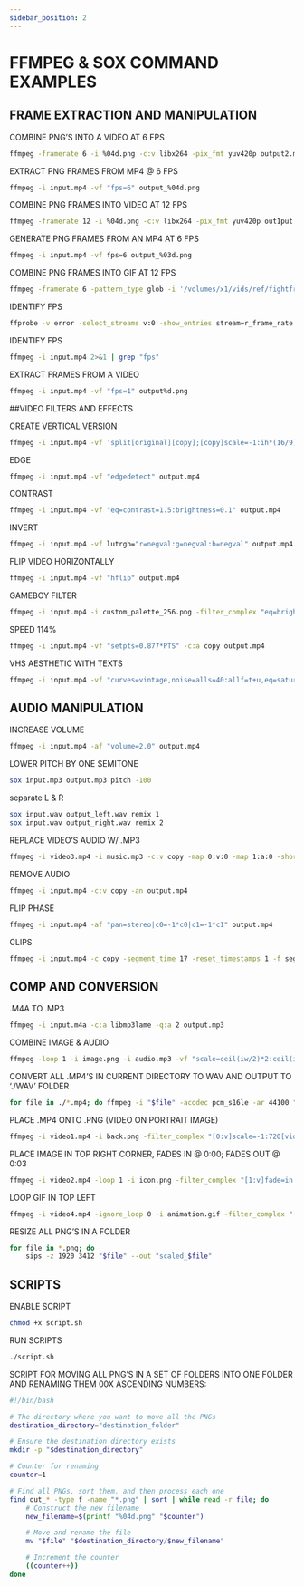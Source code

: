 ```yaml
---
sidebar_position: 2
---
```


# FFMPEG & SOX COMMAND EXAMPLES


## FRAME EXTRACTION AND MANIPULATION
COMBINE PNG’S INTO A VIDEO AT 6 FPS
```bash
ffmpeg -framerate 6 -i %04d.png -c:v libx264 -pix_fmt yuv420p output2.mp4
```

EXTRACT PNG FRAMES FROM MP4 @ 6 FPS
```bash
ffmpeg -i input.mp4 -vf "fps=6" output_%04d.png
```

COMBINE PNG FRAMES INTO VIDEO AT 12 FPS
```bash
ffmpeg -framerate 12 -i %04d.png -c:v libx264 -pix_fmt yuv420p out1put.mp4
```
GENERATE PNG FRAMES FROM AN MP4 AT 6 FPS
```bash
ffmpeg -i input.mp4 -vf fps=6 output_%03d.png
```
COMBINE PNG FRAMES INTO GIF AT 12 FPS
```bash
ffmpeg -framerate 6 -pattern_type glob -i '/volumes/x1/vids/ref/fightframes/*.png' -preset best -crf 0 output.gif
```
IDENTIFY FPS
```bash
ffprobe -v error -select_streams v:0 -show_entries stream=r_frame_rate -of default=noprint_wrappers=1:nokey=1 input.mp4
```
IDENTIFY FPS
```bash
ffmpeg -i input.mp4 2>&1 | grep "fps"
```
EXTRACT FRAMES FROM A VIDEO
```bash
ffmpeg -i input.mp4 -vf "fps=1" output%d.png
```
##VIDEO FILTERS AND EFFECTS

CREATE VERTICAL VERSION
```bash
ffmpeg -i input.mp4 -vf 'split[original][copy];[copy]scale=-1:ih*(16/9)*(16/9),crop=w=ih*9/16,gblur=sigma=20[blurred];[blurred][original]overlay=(main_w-overlay_w)/2:(main_h-overlay_h)/2' output.mp4
```
EDGE
```bash
ffmpeg -i input.mp4 -vf "edgedetect" output.mp4
```
CONTRAST
```bash
ffmpeg -i input.mp4 -vf "eq=contrast=1.5:brightness=0.1" output.mp4
```
INVERT
```bash
ffmpeg -i input.mp4 -vf lutrgb="r=negval:g=negval:b=negval" output.mp4
```
FLIP VIDEO HORIZONTALLY
```bash
ffmpeg -i input.mp4 -vf "hflip" output.mp4
```
GAMEBOY FILTER
```bash
ffmpeg -i input.mp4 -i custom_palette_256.png -filter_complex "eq=brightness=0.1:contrast=2:saturation=0,format=gray,unsharp=5:5:1.0,format=gbrp,paletteuse=dither=none" output.mp4
```
SPEED 114%
```bash
ffmpeg -i input.mp4 -vf "setpts=0.877*PTS" -c:a copy output.mp4
```
VHS AESTHETIC WITH TEXTS
```bash
ffmpeg -i input.mp4 -vf "curves=vintage,noise=alls=40:allf=t+u,eq=saturation=1.5:contrast=1.2,drawtext=text='textfile.txt':x=10:y=10:fontsize=24:fontcolor=white@0.6,drawtext=text='151121 01:19':x=10:y=h-40:fontsize=18:fontcolor=white@0.6,drawtext=text='TEXT':x=w-160:y=h-40:fontsize=18:fontcolor=white@0.6,drawbox=x=0:y=ih-1:w=iw:h=1:color=black@0.6,drawbox=x=iw-1:y=0:w=1:h=ih:color=black@0.6" -c:v libx264 -crf 18 -c:a aac -strict experimental output.mp4
```
## AUDIO MANIPULATION

INCREASE VOLUME
```bash
ffmpeg -i input.mp4 -af "volume=2.0" output.mp4
```
LOWER PITCH BY ONE SEMITONE
```bash
sox input.mp3 output.mp3 pitch -100
```
separate L & R
```bash
sox input.wav output_left.wav remix 1
sox input.wav output_right.wav remix 2
```
REPLACE VIDEO’S AUDIO W/ .MP3
```bash
ffmpeg -i video3.mp4 -i music.mp3 -c:v copy -map 0:v:0 -map 1:a:0 -shortest video4.mp4
```
REMOVE AUDIO
```bash
ffmpeg -i input.mp4 -c:v copy -an output.mp4
```
FLIP PHASE
```bash
ffmpeg -i input.mp4 -af "pan=stereo|c0=-1*c0|c1=-1*c1" output.mp4
```
CLIPS
```bash
ffmpeg -i input.mp4 -c copy -segment_time 17 -reset_timestamps 1 -f segment output%d.mp4
```
## COMP AND CONVERSION

.M4A TO .MP3
```bash
ffmpeg -i input.m4a -c:a libmp3lame -q:a 2 output.mp3
```
COMBINE IMAGE & AUDIO
```bash
ffmpeg -loop 1 -i image.png -i audio.mp3 -vf "scale=ceil(iw/2)*2:ceil(ih/2)*2" -c:v libx264 -tune stillimage -c:a aac -b:a 192k -pix_fmt yuv420p -shortest output.mp4
```
CONVERT ALL .MP4’S IN CURRENT DIRECTORY TO WAV AND OUTPUT TO ‘./WAV’ FOLDER
```bash
for file in ./*.mp4; do ffmpeg -i "$file" -acodec pcm_s16le -ar 44100 "./wav/$(basename "$file" .mp4).wav"; done
```
PLACE .MP4 ONTO .PNG (VIDEO ON PORTRAIT IMAGE)
```bash
ffmpeg -i video1.mp4 -i back.png -filter_complex "[0:v]scale=-1:720[video];[1:v][video]overlay=(W-w)/2:(H-h)/2" -c:a copy video2.mp4
```
PLACE IMAGE IN TOP RIGHT CORNER, FADES IN @ 0:00; FADES OUT @ 0:03
```bash
ffmpeg -i video2.mp4 -loop 1 -i icon.png -filter_complex "[1:v]fade=in:st=0:d=1,fade=out:st=3:d=1[ov];[0:v][ov]overlay=W-w-10:10:shortest=1" -pix_fmt yuv420p -c:a copy video3.mp4
```
LOOP GIF IN TOP LEFT
```bash
ffmpeg -i video4.mp4 -ignore_loop 0 -i animation.gif -filter_complex "[1:v]scale=320:-1[ovrl], [0:v][ovrl]overlay=10:10" -pix_fmt yuv420p -c:a copy -t $(ffprobe -v error -show_entries format=duration -of default=noprint_wrappers=1:nokey=1 video4.mp4) video5.mp4
```
RESIZE ALL PNG’S IN A FOLDER
```bash
for file in *.png; do
    sips -z 1920 3412 "$file" --out "scaled_$file"
```
## SCRIPTS

ENABLE SCRIPT
```bash
chmod +x script.sh
```
RUN SCRIPTS
```bash
./script.sh
```
SCRIPT FOR MOVING ALL PNG’S IN A SET OF FOLDERS INTO ONE FOLDER AND RENAMING THEM 00X ASCENDING NUMBERS:
```bash
#!/bin/bash

# The directory where you want to move all the PNGs
destination_directory="destination_folder"

# Ensure the destination directory exists
mkdir -p "$destination_directory"

# Counter for renaming
counter=1

# Find all PNGs, sort them, and then process each one
find out_* -type f -name "*.png" | sort | while read -r file; do
    # Construct the new filename
    new_filename=$(printf "%04d.png" "$counter")

    # Move and rename the file
    mv "$file" "$destination_directory/$new_filename"

    # Increment the counter
    ((counter++))
done

```
